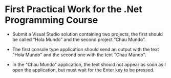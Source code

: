 # First Practical Work for the .Net Programming Course

* Submit a Visual Studio solution containing two projects, the first should be called “Hola Mundo” and the second project “Chau Mundo”.

* The first console type application should send an output with the text "Hola Mundo" and the second one with the text "Chau Mundo".

* In the "Chau Mundo" application, the text should not appear as soon as I open the application, but must wait for the Enter key to be pressed.

